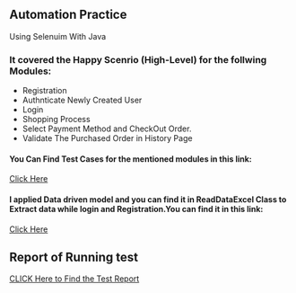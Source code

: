 ## Automation Practice 
Using Selenuim With Java
### It covered the Happy Scenrio (High-Level) for the follwing Modules: 
  - Registration 
  - Authnticate Newly Created User
  - Login 
  - Shopping Process 
  - Select Payment Method and CheckOut Order.
  - Validate The Purchased Order in History Page 

#### You Can Find Test Cases for the mentioned modules in this link:
[Click Here](https://github.com/RokayaAli/FirstAutomationTask/tree/main/src/test/java/HappyScenario) 

#### I applied Data driven model and you can find it in ReadDataExcel Class to Extract data while login and Registration.You can find it in this link:
[Click Here](https://github.com/RokayaAli/FirstAutomationTask/blob/main/src/main/java/Util/ReadDataExcel.java)

## Report of Running test
[CLICK Here to Find the Test Report](https://htmlpreview.github.io/?https://github.com/RokayaAli/First-Automation-Task/blob/master/test-output/Default%20Suite/practice.html)
